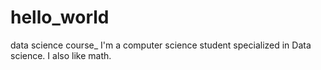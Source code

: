 # hello_world
data science course_
I'm a computer science student specialized in Data science.
I also like math.
